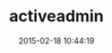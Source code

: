 ---
layout: post
title:  "activeadmin"
repo:   "activeadmin/activeadmin"
date:   2015-02-18 10:44:19
gemurl: http://activeadmin.info
---